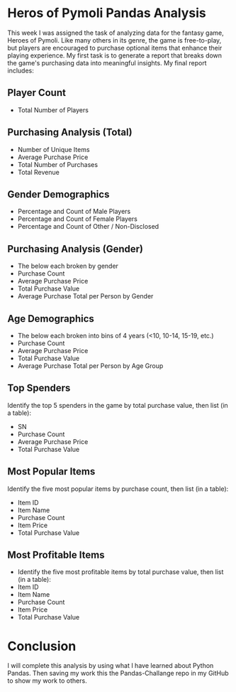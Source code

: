 # Heros of Pymoli Pandas Analysis
This week I was assigned the task of analyzing data for the fantasy game, Heroes of Pymoli. Like many others in its genre, the game is free-to-play, but players are encouraged to purchase optional items that enhance their playing experience. My first task is to generate a report that breaks down the game's purchasing data into meaningful insights.
My final report includes:
## Player Count
- Total Number of Players
## Purchasing Analysis (Total)
- Number of Unique Items
- Average Purchase Price
- Total Number of Purchases
- Total Revenue
## Gender Demographics
- Percentage and Count of Male Players
- Percentage and Count of Female Players
- Percentage and Count of Other / Non-Disclosed
## Purchasing Analysis (Gender)
- The below each broken by gender
- Purchase Count
- Average Purchase Price
- Total Purchase Value
- Average Purchase Total per Person by Gender
## Age Demographics
- The below each broken into bins of 4 years (<10, 10-14, 15-19, etc.)
- Purchase Count
- Average Purchase Price
- Total Purchase Value
- Average Purchase Total per Person by Age Group
## Top Spenders
Identify the top 5 spenders in the game by total purchase value, then list (in a table):
- SN
- Purchase Count
- Average Purchase Price
- Total Purchase Value
## Most Popular Items
Identify the five most popular items by purchase count, then list (in a table):
- Item ID
- Item Name
- Purchase Count
- Item Price
- Total Purchase Value
## Most Profitable Items
- Identify the five most profitable items by total purchase value, then list (in a table):
- Item ID
- Item Name
- Purchase Count
- Item Price
- Total Purchase Value
# Conclusion
I will complete this analysis by using what I have learned about Python Pandas. Then saving my work this the Pandas-Challange repo in my GitHub to show my work to others.
